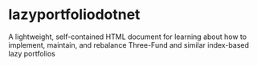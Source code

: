 # lazyportfoliodotnet
A lightweight, self-contained HTML document for learning about how to implement, maintain, and rebalance Three-Fund and similar index-based lazy portfolios
